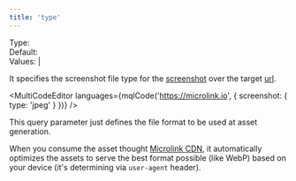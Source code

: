 ```yaml
---
title: 'type'
--- 
```


Type: <Type children='<string>'/><br/>
Default: <Type children="'png'"/><br/>
Values: <TypeContainer><Type children="'jpeg'"/> | <Type children="'png'"/></TypeContainer>

It specifies the screenshot file type for the [screenshot](/docs/api/parameters/screenshot) over the target [url](/docs/api/parameters/url).

<MultiCodeEditor languages={mqlCode('https://microlink.io', { screenshot: { type: 'jpeg' } })} />

This query parameter just defines the file format to be used at asset generation. 

When you consume the asset thought [Microlink CDN](/blog/edge-cdn/), it automatically optimizes the assets to serve the best format possible (like WebP) based on your device (it's determining via `user-agent` header).
